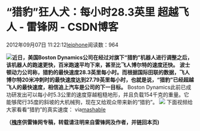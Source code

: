 
# “猎豹”狂人犬：每小时28.3英里 超越飞人 - 雷锋网 - CSDN博客


2012年09月07日 11:22:12[leiphone](https://me.csdn.net/leiphone)阅读数：964


![](http://www.leiphone.com/wp-content/uploads/2012/09/Cheetah_robot.jpg)**近日，美国Boston Dynamics公司在经过对旗下“猎豹”机器人进行调整之后，该机器人的跑速更快，百米跑速平均下来，甚至比飞人博尔特的速度还快。**
**波士顿动力公司称，猎豹的最快速度28.3英里每小时。而根据国际田联的数据，飞人博尔特20米冲刺时的最快速度达到27.79英里每小时，也就是说，“猎豹”已经超越飞人的最快速度，相信追上汽车是公司的下一目标。**
Boston Dynamics此前已成功研发出可以每小时5.3公里的速度穿越粗糙地形，并且负载154千克的重量。它能够爬行35度的斜坡的大机械狗，现在又给观众带来新的“猎豹”。
![](http://www.leiphone.com/wp-content/uploads/2012/09/800px-Big_dog_military_robots.jpg)
下面视频给大家看看“猎豹”的真实速度：
via[mashable](http://mashable.com/2012/09/05/robot-faster-usain-bolt/)

**（****[槐序](http://www.leiphone.com/author/%E9%BB%84%E4%BF%8A)****供****雷锋网****专稿，转载请注明来自雷锋网及作者，并链回本页)**

